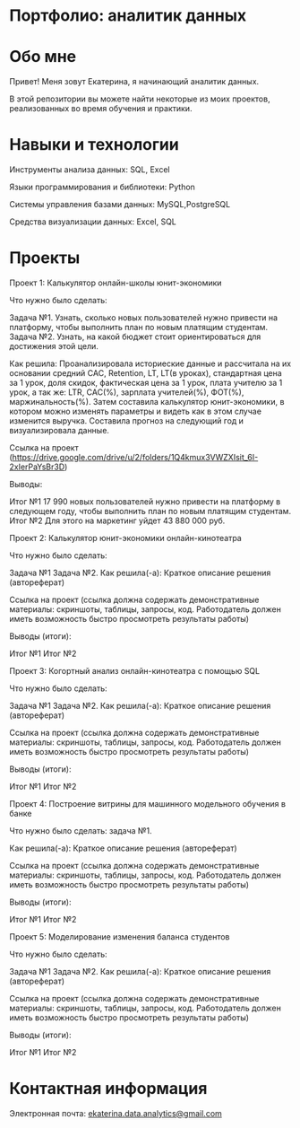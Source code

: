 # Портфолио: аналитик данных
# Обо мне

Привет! Меня зовут Екатерина, я начинающий аналитик данных. 

В этой репозитории вы можете найти некоторые из моих проектов, реализованных во время обучения и практики.

# Навыки и технологии

Инструменты анализа данных: SQL, Excel

Языки программирования и библиотеки: Python

Системы управления базами данных: MySQL,PostgreSQL

Средства визуализации данных: Excel, SQL

# Проекты

Проект 1: Калькулятор онлайн-школы юнит-экономики

Что нужно было сделать:

Задача №1. Узнать, сколько новых пользователей нужно привести на платформу, чтобы выполнить план по новым платящим студентам.
Задача №2. Узнать, на какой бюджет стоит ориентироваться для достижения этой цели.

Как решила: Проанализировала историеские данные и рассчитала на их основании средний САС, Retention, LT, LT(в уроках), стандартная цена за 1 урок, доля скидок, фактическая цена за 1 урок, плата учителю за 1 урок, а так же: LTR, CAC(%), зарплата учителей(%), ФОТ(%), маржинальность(%). Затем составила калькулятор юнит-экономики, в котором можно изменять параметры и видеть как в этом случае изменится выручка. Составила прогноз на следующий год и визуализировала данные.

Ссылка на проект (https://drive.google.com/drive/u/2/folders/1Q4kmux3VWZXIsit_6I-2xIerPaYsBr3D)

Выводы:

Итог №1 17 990 новых пользователей нужно привести на платформу в следующем году, чтобы выполнить план по новым платящим студентам.
Итог №2 Для этого на маркетинг уйдет 43 880 000 руб.

Проект 2: Калькулятор юнит-экономики онлайн-кинотеатра

Что нужно было сделать:

Задача №1
Задача №2.
Как решила(-а): Краткое описание решения (автореферат)

Ссылка на проект (ссылка должна содержать демонстративные материалы: скриншоты, таблицы, запросы, код. Работодатель должен иметь возможность быстро просмотреть результаты работы)

Выводы (итоги):

Итог №1
Итог №2


Проект 3: Когортный анализ онлайн-кинотеатра с помощью SQL

Что нужно было сделать:

Задача №1
Задача №2.
Как решила(-а): Краткое описание решения (автореферат)

Ссылка на проект (ссылка должна содержать демонстративные материалы: скриншоты, таблицы, запросы, код. Работодатель должен иметь возможность быстро просмотреть результаты работы)

Выводы (итоги):

Итог №1
Итог №2

Проект 4: Построение витрины для машинного модельного обучения в банке

Что нужно было сделать: задача №1.

Как решила(-а): Краткое описание решения (автореферат)

Ссылка на проект (ссылка должна содержать демонстративные материалы: скриншоты, таблицы, запросы, код. Работодатель должен иметь возможность быстро просмотреть результаты работы)

Выводы (итоги):

Итог №1
Итог №2

Проект 5: Моделирование изменения баланса студентов

Что нужно было сделать:

Задача №1
Задача №2.
Как решила(-а): Краткое описание решения (автореферат)

Ссылка на проект (ссылка должна содержать демонстративные материалы: скриншоты, таблицы, запросы, код. Работодатель должен иметь возможность быстро просмотреть результаты работы)

Выводы (итоги):

Итог №1
Итог №2
# Контактная информация
Электронная почта: ekaterina.data.analytics@gmail.com
